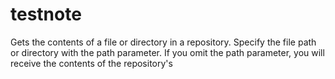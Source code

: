 # testnote

Gets the contents of a file or directory in a repository. Specify the file path or directory with the path parameter. If you omit the path parameter, you will receive the contents of the repository's
